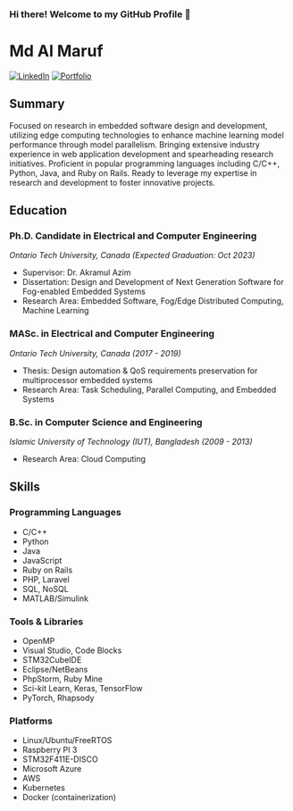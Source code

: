 ### Hi there! Welcome to my GitHub Profile 👋

<!--
**mdalmaruf/mdalmaruf** is a ✨ _special_ ✨ repository because its `README.md` (this file) appears on your GitHub profile.

Here are some ideas to get you started:

- 🔭 I’m currently working on ...
- 🌱 I’m currently learning ...
- 👯 I’m looking to collaborate on ...
- 🤔 I’m looking for help with ...
- 💬 Ask me about ...
- 📫 How to reach me: ...
- 😄 Pronouns: ...
- ⚡ Fun fact: ...
-->



# Md Al Maruf
[![LinkedIn](https://img.shields.io/badge/LinkedIn-almaruf09-blue)](https://www.linkedin.com/in/almaruf09)
[![Portfolio](https://img.shields.io/badge/Portfolio-mdalmaruf.github.io-green)](https://mdalmaruf.github.io)

## Summary
Focused on research in embedded software design and development, utilizing edge computing technologies to enhance machine learning model performance through model parallelism. Bringing extensive industry experience in web application development and spearheading research initiatives. Proficient in popular programming languages including C/C++, Python, Java, and Ruby on Rails. Ready to leverage my expertise in research and development to foster innovative projects.

## Education
### Ph.D. Candidate in Electrical and Computer Engineering
*Ontario Tech University, Canada (Expected Graduation: Oct 2023)*
- Supervisor: Dr. Akramul Azim
- Dissertation: Design and Development of Next Generation Software for Fog-enabled Embedded Systems
- Research Area: Embedded Software, Fog/Edge Distributed Computing, Machine Learning

### MASc. in Electrical and Computer Engineering
*Ontario Tech University, Canada (2017 - 2019)*
- Thesis: Design automation & QoS requirements preservation for multiprocessor embedded systems
- Research Area: Task Scheduling, Parallel Computing, and Embedded Systems

### B.Sc. in Computer Science and Engineering
*Islamic University of Technology (IUT), Bangladesh (2009 - 2013)*
- Research Area: Cloud Computing

## Skills
### Programming Languages
- C/C++
- Python
- Java
- JavaScript
- Ruby on Rails
- PHP, Laravel
- SQL, NoSQL
- MATLAB/Simulink

### Tools & Libraries
- OpenMP
- Visual Studio, Code Blocks
- STM32CubeIDE
- Eclipse/NetBeans
- PhpStorm, Ruby Mine
- Sci-kit Learn, Keras, TensorFlow
- PyTorch, Rhapsody

### Platforms
- Linux/Ubuntu/FreeRTOS
- Raspberry PI 3
- STM32F411E-DISCO
- Microsoft Azure
- AWS
- Kubernetes
- Docker (containerization)

